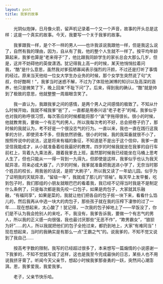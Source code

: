 ```yaml
---
layout: post
title: 我爹的故事
---
```

&emsp;&emsp;光阴似炮弹，日月像火箭，留声机记录着一个又一个声音，故事的开头总是这样：这是一个真实的故事。今天，我要写一个关于我爹的故事。

&emsp;&emsp;我爹跟我一样，是个不一样的男人——也许我该说我跟他一样，但是我这么说了，自然有我的理由，因为，自从有了我，他的整个人生就不一样了。按平均年龄算起来，我爹也算是“老来得子”了，他比跟我同龄学生的家长总会大那么几岁，但是，这并不妨碍他的英俊潇洒。犹记得我上高一的时候，某天他悄悄拉着问我，“酷”是什么意思，虽然我对爹孤陋寡闻表示强烈的汗颜，不过还是打听了事情的经过。原来当天他给一位女大学生办业务的时候，那个女学生突然说了句“大叔，你好酷啊！”，我爹当时迷惑不解，不过为了体现他渊博的知识以及高深的涵养，他只是微笑了下，晚上回来“不耻下问”了。后来，得到我的确认，“酷”就是帅到了极致的意思，他就整整一周眉眼含笑了。

&emsp;&emsp;我一直认为，我跟我爹之间的感情，是两个男人之间感情的极致了。不知从什么时候开始，我就不喊我爹“爸”了，一直都是用泰兴话“老子老子”的喊，我爹似乎也对我的称呼很习惯，每次答应的时候都能将那个“诶”字拖得很长。很小的时候，他就教育我，要做一个有志气的男人，所以我每次考的不好，总会把卷子扔了，那时候的我就认为，考不好是一个很没志气的行为。一直以来，我也一直在践行这我爹的方针，即使资本不多，但我依然骄傲。很小的时候，我的我耳垂就很不小了，按照传说中的说法，这是将来有福的象征，不知道是不是出于这个信仰，我爹一直坚信我能成才，从小就准备着给我最好的教育。四岁的时候我就坐在我爹的自行车前杠上，背着九九乘法表，跟着我爹去上班，虽然那时候我已经能坐在马桶上思考人生了，但也只能从一一得一背到一九得九，但即使是这样，我爹似乎也认为我天赋异凛，将来必成大器了。六岁的时候，我爹就准备把我送进小学了，无奈当时那个姓吕的校长，用我爸的话说，是把“大刷子”，所以我又读了一年幼儿园。似乎为了证明我的天赋异凛，“留级一年”，我就成了那儿的“领袖”。每天早上发早餐，吃到包子时，我们那组的小朋友就眼巴巴的看着我，我已经不记得当时我是不是制定什么条例了，只是每次都是我先咬一口包子，如果是肉包子，大家就其乐融融，“有福同享”，如果是菜的，我就让他们把各自的包子抠一块下来，看看什么馅儿的，然后我再从中选一块大的肉包子，那些孩子就在我的压榨下凄惨的过了一年……现在想起来，太心酸了！犹记得，一次我的包子掉地上了——早饭没了，你们是不认为我会抢别人的来吃，不，我没有，我爹告诉我，要做一个有志气的男人，所以我的正义感一向很强，我也最讨厌那些“无恶不作”，“欺男霸女”，“狼狈为奸”……的人，所以我就把他们的包子全抢过来，都扔到地上，大家“有难同当”！现在想起来，当时的我确实是有那么一点“王霸之气”的。说我爹的，不知不觉又说到了我自己……

&emsp;&emsp;按高考字数的限制，我写的已经超过很多了，本来想写一篇煽情的小说感谢一下我爹的，不知不觉就写成了这样，这也是我至今完成最快的日志，某些人也不用说我挤牙膏了。听闻今天父亲节，想起小时候我爹那奋勇的一跃，突然间心潮澎湃。恩，我爹爱我，我爱我爹。

&emsp;&emsp;老子，父亲节快乐哈。
